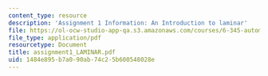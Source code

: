 ```yaml
---
content_type: resource
description: 'Assignment 1 Information: An Introduction to laminar'
file: https://ol-ocw-studio-app-qa.s3.amazonaws.com/courses/6-345-automatic-speech-recognition-spring-2003/1484e895b7a090ab74c25b600548028e_assignment1_LAMINAR.pdf
file_type: application/pdf
resourcetype: Document
title: assignment1_LAMINAR.pdf
uid: 1484e895-b7a0-90ab-74c2-5b600548028e
---
```

